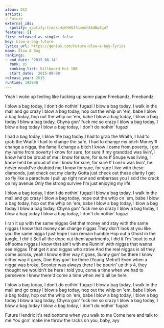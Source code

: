```yaml
---
album: DS2
artists:
- Future
external_ids:
  spotify: spotify:track:4oHhHSJfqanuh8AdBwZqu7
features: []
first_released_as_single: false
key: blow-a-bag-future
lyrics_url: https://genius.com/Future-blow-a-bag-lyrics
name: Blow A Bag
rankings:
- end_date: '2015-08-14'
  rank: 95
  ranking_list: Billboard Hot 100
  start_date: '2015-08-08'
release_year: 2015
runtime: 193900
---
```

Yeah
I woke up feeling like fucking up some paper
Freebandz, Freebandz


I blow a bag today, I don't do nothin' fugazi
I blow a bag today, I walk in the mall and go crazy
I blow a bag today, hop out the whip on 'em, babe
I blow a bag today, hop out the whip on 'em, babe
I blow a bag today, I blow a bag today
I blow a bag today, Chyna gon' fuck me so crazy
I blow a bag today, I blow a bag today
I blow a bag today, I don't do nothin' fugazi


I had a bag today, I blow the bag today
I had to grab the Wraith, I had to grab the Wraith
I had to change the safe, I had to change my bitch
Money'll change a nigga, the fame'll change a bitch
I know I came from poverty, I got my name from poverty
I know for sure, for sure
If my granddad was livin', I know he'd be proud of me
I know for sure, for sure
If Snupe was living, I know he'd be proud of me
I know for sure, for sure
If Lonzo was livin', he never would've doubted me
I know for sure, for sure
I live with these diamonds, just check out my clarity
Gotta just check out these clarity
I get so fly like a parachute
I pull up right now and embarrass you
I sold the crack on my avenue
Only the strong survive
I'm just enjoying my life


I blow a bag today, I don't do nothin' fugazi
I blow a bag today, I walk in the mall and go crazy
I blow a bag today, hope out the whip on 'em, babe
I blow a bag today, hop out the whip on 'em, babe
I blow a bag today, I blow a bag today
I blow a bag today, Chyna gon' fuck me so crazy
I blow a bag today, I blow a bag today
I blow a bag today, I don't do nothin' fugazi


I ran it up with the same niggas
Get that money and stay with the same niggas
I know that money can change niggas
They don't look at you like you the same nigga
I just hope I can remain humble
Hop out a Ghost in the jungle, I did it
Sell all the dope out them apartments, I did it
I'm 'bout to cut off some niggas I know that ain't with me
Runnin' with niggas that wanna see niggas
That get it and niggas who strive
And the real niggas is all they come across, yeah
I know either way it goes, Sunny gon' be there
I know either way it goes, Doe Boy gon' be there (Young Metro!)
Even when a nigga was broke, Scooter was always there
I be pourin' up this 4, they thought we wouldn't be here
I told you, come a time when we had to persevere
I knew there'd come a time when we'd all be here


I blow a bag today, I don't do nothin' fugazi
I blow a bag today, I walk in the mall and go crazy
I blow a bag today, hop out the whip on 'em, babe
I blow a bag today, hop out the whip on 'em, babe
I blow a bag today, I blow a bag today
I blow a bag today, Chyna gon' fuck me so crazy
I blow a bag today, I blow a bag today
I blow a bag today, I don't do nothin' fugazi


Future Hendrix
It's red bottoms when you walk to me
Come here and talk to me
You gon' make me throw the racks on you, baby, ayy
